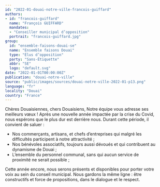 ```yaml
---
id: "2022-01-douai-notre-ville-francois-guiffard"
authors:
- id: "francois-guiffard"
  name: "François GUIFFARD"
  mandates: 
  - "Conseiller municipal d’opposition"
  portrait: "francois-guiffard.jpg"
group:
  id: "ensemble-faisons-douai-se"
  name: "Ensemble faisons Douai"
  type: "Élus d’opposition"
  party: "Sans-Étiquette"
  abbr: "SE"
  logo: "default.svg"
date: "2022-01-01T00:00:00Z"
publication: "douai-notre-ville"
source: "public/images/sources/douai-notre-ville-2022-01-p13.png"
language: "fr"
locality: "Douai"
country: "France"
---
```


Chères Douaisiennes, chers Douaisiens, Notre équipe vous adresse ses meilleurs vœux ! Après une nouvelle année impactée par la crise du Covid, nous espérons que le plus dur est derrière nous. Durant cette période, il convient de saluer :
- Nos commerçants,  artisans, et chefs d’entreprises qui malgré les difficultés participent à notre attractivité ;
- Nos bénévoles associatifs, toujours aussi dévoués et qui contribuent au dynamisme de Douai ;
- L’ensemble du personnel communal, sans qui aucun service de proximité ne serait possible ;

Cette année encore, nous serons présents et disponibles pour porter votre voix au sein du conseil municipal. Nous gardons la même ligne : être constructifs et force de propositions, dans le dialogue et le respect.
